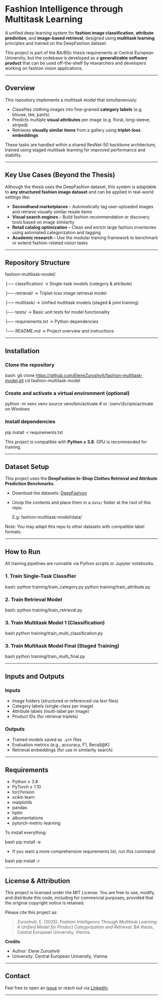 # Fashion Intelligence through Multitask Learning

A unified deep learning system for **fashion image classification**, **attribute prediction**, and **image-based retrieval**, designed using **multitask learning** principles and trained on the DeepFashion dataset.

This project is part of the BA/BSc thesis requirements at Central European University, but the codebase is developed as a **generalizable software product** that can be used off-the-shelf by researchers and developers working on fashion vision applications.

---

## Overview

This repository implements a multitask model that simultaneously:

- Classifies clothing images into fine-grained **category labels** (e.g. blouse, tee, pants)
- Predicts multiple **visual attributes** per image (e.g. floral, long-sleeve, striped)
- Retrieves **visually similar items** from a gallery using **triplet-loss embeddings**

These tasks are handled within a shared ResNet-50 backbone architecture, trained using staged multitask learning for improved performance and stability.

---

## Key Use Cases (Beyond the Thesis)

Although the thesis uses the DeepFashion dataset, this system is adaptable to **any structured fashion image dataset** and can be applied in real-world settings like:

-  **Secondhand marketplaces** – Automatically tag user-uploaded images and retrieve visually similar resale items
-  **Visual search engines** – Build fashion recommendation or discovery tools based on image similarity
-  **Retail catalog optimization** – Clean and enrich large fashion inventories using automated categorization and tagging
-  **Academic research** – Use the modular training framework to benchmark or extend fashion-related vision tasks

---

##  Repository Structure

fashion-multitask-model/

├── classification/      →  Single-task models (category & attribute)

├── retrieval/           →  Triplet-loss image retrieval model

├── multitask/           →  Unified multitask models (staged & joint training)

├── tests/               →  Basic unit tests for model functionality

├── requirements.txt     →  Python dependencies

└── README.md            →  Project overview and instructions


---

##  Installation

### Clone the repository
bash:
git clone https://github.com/EleneZuroshvili/fashion-multitask-model.git
cd fashion-multitask-model

### Create and activate a virtual environment (optional)
python -m venv venv
source venv/bin/activate  # or .\venv\Scripts\activate on Windows

### Install dependencies
pip install -r requirements.txt

This project is compatible with **Python ≥ 3.8**. GPU is recommended for training.

---

## Dataset Setup

This project uses the **DeepFashion In-Shop Clothes Retrieval and Attribute Prediction Benchmarks**.

* Download the datasets: [DeepFashion](http://mmlab.ie.cuhk.edu.hk/projects/DeepFashion.html)
* Unzip the contents and place them in a `data/` folder at the root of this repo:

  E.g: fashion-multitask-model/data/

Note: You may adapt this repo to other datasets with compatible label formats.

---

## How to Run

All training pipelines are runnable via Python scripts or Jupyter notebooks.

### 1. Train Single-Task Classifier

bash:
python training/train_category.py
python training/train_attribute.py

### 2. Train Retrieval Model

bash:
python training/train_retrieval.py

### 3. Train Multitask Model 1 (Classification)

bash
python training/train_multi_classification.py

### 3. Train Multitask Model Final (Staged Training)

bash
python training/train_multi_final.py

---

## Inputs and Outputs

### Inputs

* Image folders (structured or referenced via text files)
* Category labels (single-class per image)
* Attribute labels (multi-label per image)
* Product IDs (for retrieval triplets)

### Outputs

* Trained models saved as `.pth` files
* Evaluation metrics (e.g., accuracy, F1, Recall\@K)
* Retrieval embeddings (for use in similarity search)

---

## Requirements

* Python ≥ 3.8
* PyTorch ≥ 1.10
* torchvision
* scikit-learn
* matplotlib
* pandas
* tqdm
* albumentations
* pytorch-metric-learning

To install everything:

bash
pip install -e 

- If you want a more comprehensive requirements list, run this command:

bash
pip install -r 

---

## License & Attribution

This project is licensed under the MIT License. You are free to use, modify, and distribute this code, including for commercial purposes, provided that the original copyright notice is retained.

Please cite this project as:

> Zuroshvili, E. (2025). *Fashion Intelligence Through Multitask Learning: A Unified Model for Product Categorization and Retrieval*. BA thesis, Central European University, Vienna.

**Credits**

* Author: Elene Zuroshvili
* University: Central European University, Vienna

---

## Contact

Feel free to open an [Issue](https://github.com/EleneZuroshvili/fashion-multitask-model/issues) or reach out via [LinkedIn](https://www.linkedin.com/in/elene-zuroshvili).

---
